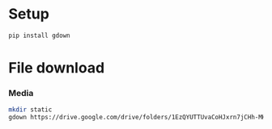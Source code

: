 # Setup

```bash
pip install gdown
```

# File download

### Media

```bash
mkdir static
gdown https://drive.google.com/drive/folders/1EzQYUTTUvaCoHJxrn7jCHh-MHFcdFe6- -O static/ --folder
```
